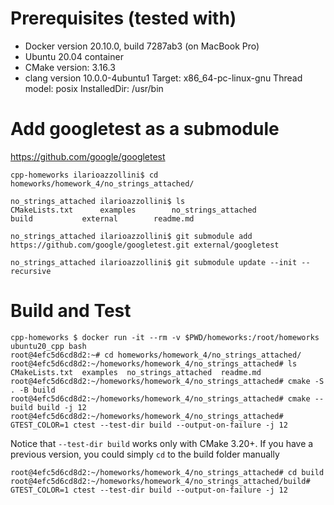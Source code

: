# Prerequisites (tested with)

- Docker version 20.10.0, build 7287ab3 (on MacBook Pro)
- Ubuntu 20.04 container
- CMake version: 3.16.3
- clang version 10.0.0-4ubuntu1 
Target: x86_64-pc-linux-gnu
Thread model: posix
InstalledDir: /usr/bin

# Add googletest as a submodule

https://github.com/google/googletest

```
cpp-homeworks ilarioazzollini$ cd homeworks/homework_4/no_strings_attached/

no_strings_attached ilarioazzollini$ ls
CMakeLists.txt		examples		no_strings_attached
build			external		readme.md

no_strings_attached ilarioazzollini$ git submodule add https://github.com/google/googletest.git external/googletest

no_strings_attached ilarioazzollini$ git submodule update --init --recursive
```

# Build and Test

```
cpp-homeworks $ docker run -it --rm -v $PWD/homeworks:/root/homeworks ubuntu20_cpp bash
root@4efc5d6cd8d2:~# cd homeworks/homework_4/no_strings_attached/
root@4efc5d6cd8d2:~/homeworks/homework_4/no_strings_attached# ls
CMakeLists.txt  examples  no_strings_attached  readme.md
root@4efc5d6cd8d2:~/homeworks/homework_4/no_strings_attached# cmake -S . -B build
root@4efc5d6cd8d2:~/homeworks/homework_4/no_strings_attached# cmake --build build -j 12
root@4efc5d6cd8d2:~/homeworks/homework_4/no_strings_attached# GTEST_COLOR=1 ctest --test-dir build --output-on-failure -j 12
```

Notice that `--test-dir build` works only with CMake 3.20+. If you have a previous version, you could simply `cd` to the build folder manually

```
root@4efc5d6cd8d2:~/homeworks/homework_4/no_strings_attached# cd build
root@4efc5d6cd8d2:~/homeworks/homework_4/no_strings_attached/build# GTEST_COLOR=1 ctest --test-dir build --output-on-failure -j 12
```
